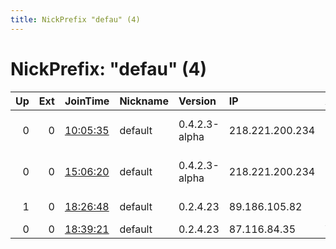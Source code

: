 ```yaml
---
title: NickPrefix "defau" (4)
---
```


# NickPrefix: "defau" (4)

|   Up |   Ext | JoinTime                                                                                            | Nickname   | Version       | IP              | AS                               | CC   |   ORp |   Dirp | OS      | Contact   |   eFamMembers |
|-----:|------:|:----------------------------------------------------------------------------------------------------|:-----------|:--------------|:----------------|:---------------------------------|:-----|------:|-------:|:--------|:----------|--------------:|
|    0 |     0 | [10:05:35](https://metrics.torproject.org/rs.html#details/18E81BD62578B783984A79EB5FB90938727DB8B1) | default    | 0.4.2.3-alpha | 218.221.200.234 | So-net Entertainment Corporation | jp   | 19267 |      0 | Windows | None      |             1 |
|    0 |     0 | [15:06:20](https://metrics.torproject.org/rs.html#details/31600AA33B4223C2AE8676E1A87F36B94A99381C) | default    | 0.4.2.3-alpha | 218.221.200.234 | So-net Entertainment Corporation | jp   | 19267 |      0 | Windows | None      |             1 |
|    1 |     0 | [18:26:48](https://metrics.torproject.org/rs.html#details/37F31C5E745447F8DD9DFD264BEBE5865E4C21B2) | default    | 0.2.4.23      | 89.186.105.82   | Invitech ICT Services Kft.       | hu   |   443 |   9030 | Windows | None      |             1 |
|    0 |     0 | [18:39:21](https://metrics.torproject.org/rs.html#details/8E275399E38C667824FEA350174845FF42FF1EF8) | default    | 0.2.4.23      | 87.116.84.35    | Vivacom                          | bg   |   443 |   9030 | Windows | None      |             1 |
